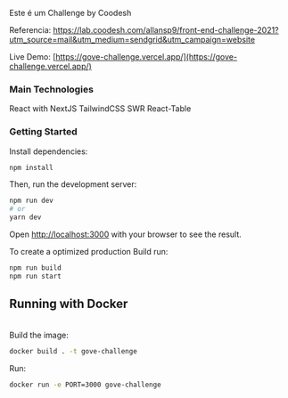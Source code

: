 Este é um Challenge by Coodesh

Referencia: https://lab.coodesh.com/allansp9/front-end-challenge-2021?utm_source=mail&utm_medium=sendgrid&utm_campaign=website

Live Demo: [https://gove-challenge.vercel.app/](https://gove-challenge.vercel.app/)

### Main Technologies

React with NextJS
TailwindCSS
SWR
React-Table

### Getting Started

Install dependencies:

```bash
npm install
```

Then, run the development server:

```bash
npm run dev
# or
yarn dev
```

Open [http://localhost:3000](http://localhost:3000) with your browser to see the result.

To create a optimized production Build run:

```bash
npm run build
npm run start
```

## Running with Docker

<br>
Build the image:

```bash
docker build . -t gove-challenge
```

Run:

```bash
docker run -e PORT=3000 gove-challenge
```
